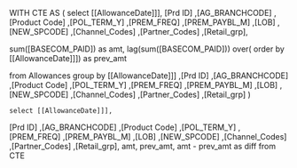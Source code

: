 WITH CTE AS (
select [[AllowanceDate]]], [Prd ID]
	,[AG_BRANCHCODE]
	,[Product Code]
	,[POL_TERM_Y]
    ,[PREM_FREQ]
    ,[PREM_PAYBL_M]
	,[LOB]
	,[NEW_SPCODE]
    ,[Channel_Codes]
    ,[Partner_Codes]
    ,[Retail_grp],

sum([BASECOM_PAID]) as amt, 
lag(sum([BASECOM_PAID])) over(
order by [[AllowanceDate]]]) as prev_amt

from Allowances
group by
	 [[AllowanceDate]]]
	,[Prd ID]
	,[AG_BRANCHCODE]
	,[Product Code]
	,[POL_TERM_Y]
    ,[PREM_FREQ]
    ,[PREM_PAYBL_M]
	,[LOB]
	,[NEW_SPCODE]
    ,[Channel_Codes]
    ,[Partner_Codes]
    ,[Retail_grp]
)

	select [[AllowanceDate]]],
[Prd ID]
	,[AG_BRANCHCODE]
	,[Product Code]
	,[POL_TERM_Y]
    ,[PREM_FREQ]
    ,[PREM_PAYBL_M]
	,[LOB]
	,[NEW_SPCODE]
    ,[Channel_Codes]
    ,[Partner_Codes]
    ,[Retail_grp], amt, prev_amt, amt - prev_amt as diff
	from CTE
